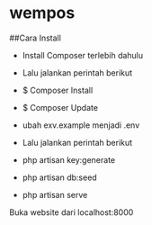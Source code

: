 # wempos

##Cara Install

* Install Composer terlebih dahulu
* Lalu jalankan perintah berikut
* $ Composer Install
* $ Composer Update

* ubah exv.example menjadi .env
* Lalu jalankan perintah berikut
* php artisan key:generate
* php artisan db:seed
* php artisan serve

Buka website dari localhost:8000
